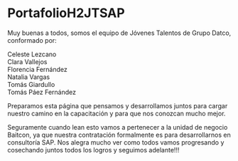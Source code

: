 # PortafolioH2JTSAP


Muy buenas a todos, somos el equipo de Jóvenes Talentos de Grupo Datco, conformado por:

Celeste Lezcano  
Clara Vallejos    
Florencia Fernández    
Natalia Vargas      
Tomás Giardullo     
Tomás Páez Fernández



Preparamos esta página que pensamos y desarrollamos juntos para cargar nuestro camino en la capacitación y para que nos conozcan mucho mejor.



Seguramente cuando lean esto vamos a pertenecer a la unidad de negocio Baitcon, ya que nuestra contratación formalmente es para desarrollarnos en consultoría SAP.
Nos alegra mucho ver como todos vamos progresando y cosechando juntos todos los logros y seguimos adelante!!!



